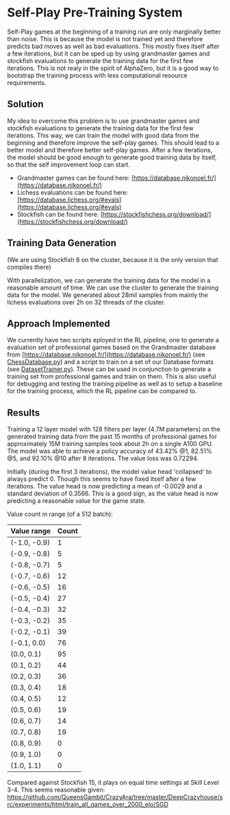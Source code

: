 # Self-Play Pre-Training System

Self-Play games at the beginning of a training run are only marginally better than noise. This is because the model is not trained yet and therefore predicts bad moves as well as bad evaluations. This mostly fixes itself after a few iterations, but it can be sped up by using grandmaster games and stockfish evaluations to generate the training data for the first few iterations. This is not realy in the spirit of AlphaZero, but it is a good way to bootstrap the training process with less computational resource requirements.

## Solution

My idea to overcome this problem is to use grandmaster games and stockfish evaluations to generate the training data for the first few iterations. This way, we can train the model with good data from the beginning and therefore improve the self-play games. This should lead to a better model and therefore better self-play games. After a few  iterations, the model should be good enough to generate good training data by itself, so that the self improvement loop can start.

- Grandmaster games can be found here: [https://database.nikonoel.fr/](https://database.nikonoel.fr/)
- Lichess evaluations can be found here: [https://database.lichess.org/#evals](https://database.lichess.org/#evals)
- Stockfish can be found here: [https://stockfishchess.org/download/](https://stockfishchess.org/download/)

## Training Data Generation

(We are using Stockfish 8 on the cluster, because it is the only version that compiles there)

With parallelization, we can generate the training data for the model in a reasonable amount of time. We can use the cluster to generate the training data for the model. We generated about 28mil samples from mainly the lichess evaluations over 2h on 32 threads of the cluster.

## Approach Implemented

We currently have two scripts eployed in the RL pipeline, one to generate a evaluation set of professional games based on the Grandmaster database from [https://database.nikonoel.fr/](https://database.nikonoel.fr/) (see [ChessDatabase.py](../../py/src/games/chess/ChessDatabase.py)) and a script to train on a set of our Database formats (see [DatasetTrainer.py](../../py/src/eval/DatasetTrainer.py)). These can be used in conjunction to generate a training set from professional games and train on them. This is also useful for debugging and testing the training pipeline as well as to setup a baseline for the training process, which the RL pipeline can be compared to.

## Results

Training a 12 layer model with 128 filters per layer (4.7M parameters) on the generated training data from the past 15 months of professional games for approximately 15M training samples took about 2h on a single A100 GPU. The model was able to achieve a policy accuracy of 43.42% @1, 82.51% @5, and 92.10% @10 after 8 iterations. The value loss was 0.72294.

Initially (during the first 3 iterations), the model value head 'collapsed' to always predict 0. Though this seems to have fixed itself after a few iterations. The value head is now predicting a mean of -0.0029 and a standard deviation of 0.3566. This is a good sign, as the value head is now predicting a reasonable value for the game state.

Value count in range (of a 512 batch):

| Value range  | Count |
| ------------ | ----- |
| (-1.0, -0.9) | 1     |
| (-0.9, -0.8) | 5     |
| (-0.8, -0.7) | 5     |
| (-0.7, -0.6) | 12    |
| (-0.6, -0.5) | 16    |
| (-0.5, -0.4) | 27    |
| (-0.4, -0.3) | 32    |
| (-0.3, -0.2) | 35    |
| (-0.2, -0.1) | 39    |
| (-0.1, 0.0)  | 76    |
| (0.0, 0.1)   | 95    |
| (0.1, 0.2)   | 44    |
| (0.2, 0.3)   | 36    |
| (0.3, 0.4)   | 18    |
| (0.4, 0.5)   | 12    |
| (0.5, 0.6)   | 19    |
| (0.6, 0.7)   | 14    |
| (0.7, 0.8)   | 19    |
| (0.8, 0.9)   | 0     |
| (0.9, 1.0)   | 0     |
| (1.0, 1.1)   | 0     |

Compared against Stockfish 15, it plays on equal time settings at Skill Level 3-4.
This seems reasonable given: <https://github.com/QueensGambit/CrazyAra/tree/master/DeepCrazyhouse/src/experiments/html/train_all_games_over_2000_elo/SGD>
